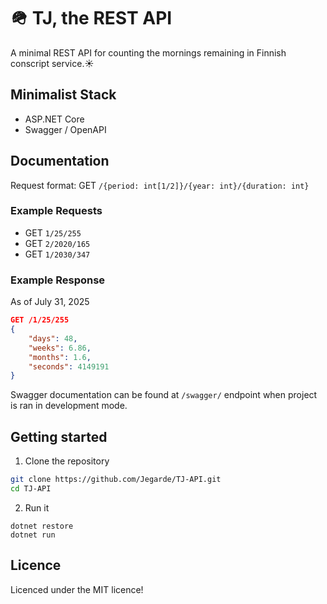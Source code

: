 # 🪖 TJ, the REST API
A minimal REST API for counting the mornings remaining in Finnish conscript service.☀️

## Minimalist Stack
- ASP.NET Core
- Swagger / OpenAPI

## Documentation
Request format: GET `/{period: int[1/2]}/{year: int}/{duration: int}`

### Example Requests
- GET `1/25/255`
- GET `2/2020/165`
- GET `1/2030/347`

### Example Response
As of July 31, 2025
```json
GET /1/25/255
{
    "days": 48,
    "weeks": 6.86,
    "months": 1.6,
    "seconds": 4149191
}
```
Swagger documentation can be found at `/swagger/` endpoint when project is ran in development mode.

## Getting started

1. Clone the repository
```bash
git clone https://github.com/Jegarde/TJ-API.git
cd TJ-API
```
2. Run it
```
dotnet restore
dotnet run
```

## Licence
Licenced under the MIT licence!